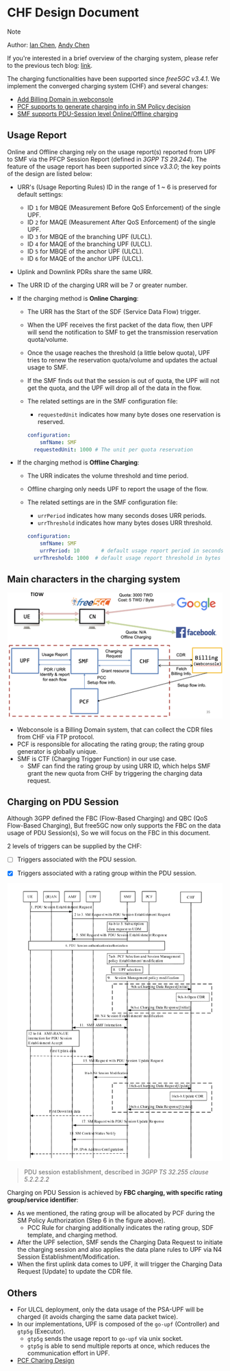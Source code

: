 # CHF Design Document

>[!NOTE]
> Author: [Ian Chen](https://www.linkedin.com/in/ian-chen-88b70b1aa/), [Andy Chen](https://www.linkedin.com/in/tsung-fang-chen-437a71191/)

If you're interested in a brief overview of the charging system, please refer to the previous tech blog: [link](https://free5gc.org/blog/20230913/20230913/).

The charging functionalities have been supported since *free5GC v3.4.1*.
We implement the converged charging system (CHF) and several changes:

- [Add Billing Domain in webconsole](https://github.com/free5gc/webconsole/pull/58)
- [PCF supports to generate charging info in SM Policy decision](https://github.com/free5gc/pcf/pull/12)
- [SMF supports PDU-Session level Online/Offline charging](https://github.com/free5gc/smf/pull/94)

## Usage Report

Online and Offline charging rely on the usage report(s) reported from UPF to SMF via the PFCP Session Report (defined in *3GPP TS 29.244*).
The feature of the usage report has been supported since *v3.3.0*; the key points of the design are listed below:

- URR's (Usage Reporting Rules) ID in the range of 1 ~ 6 is preserved for default settings:
    - ID `1` for MBQE (Measurement Before QoS Enforcement) of the single UPF.
    - ID `2` for MAQE (Measurement After QoS Enforcement) of the single UPF.
    - ID `3` for MBQE of the branching UPF (ULCL).
    - ID `4` for MAQE of the branching UPF (ULCL).
    - ID `5` for MBQE of the anchor UPF (ULCL).
    - ID `6` for MAQE of the anchor UPF (ULCL).
    
- Uplink and Downlink PDRs share the same URR.

- The URR ID of the charging URR will be 7 or greater number.

- If the charging method is **Online Charging**:
    - The URR has the Start of the SDF (Service Data Flow) trigger.
    
    - When the UPF receives the first packet of the data flow, then UPF will send the notification to SMF to get the transmission reservation quota/volume.
    
    - Once the usage reaches the threshold (a little below quota),  UPF tries to renew the reservation quota/volume and updates the actual usage to SMF. 
    
    - If the SMF finds out that the session is out of quota, the UPF will not get the quota, and the UPF will drop all of the data in the flow.
    
    - The related settings are in the SMF configuration file: 
    
        - ```requestedUnit``` indicates how many byte doses one reservation is reserved. 
    
        ```yaml
        configuration:
        	smfName: SMF
          requestedUnit: 1000 # The unit per quota reservation 
        ```
    
- If the charging method is **Offline Charging**:
    - The URR indicates the volume threshold and time period.
    - Offline charging only needs UPF to report the usage of the flow. 
    - The related settings are in the SMF configuration file: 
    
        - ```urrPeriod``` indicates how many seconds doses URR periods.
        -  ```urrThreshold``` indicates how many bytes doses URR threshold.
        
        ```yaml
        configuration:
        	smfName: SMF
        	urrPeriod: 10       # default usage report period in seconds
          urrThreshold: 1000  # default usage report threshold in bytes
        ```
## Main characters in the charging system

![Alt text](image.png)

- Webconsole is a Billing Domain system, that can collect the CDR files from CHF via FTP protocol.
- PCF is responsible for allocating the rating group; the rating group generator is globally unique.
- SMF is CTF (Charging Trigger Function) in our use case.
    - SMF can find the rating group by using URR ID, which helps SMF grant the new quota from CHF by triggering the charging data request.

## Charging on PDU Session

Although 3GPP defined the FBC (Flow-Based Charging) and QBC (QoS Flow-Based Charging),
But free5GC now only supports the FBC on the data usage of PDU Session(s), So we will focus on the FBC in this document.

2 levels of triggers can be supplied by the CHF:

- [ ] Triggers associated with the PDU session.
- [x] Triggers associated with a rating group within the PDU session.


![Alt text](image-1.png)
> PDU session establishment, described in *3GPP TS 32.255 clause 5.2.2.2.2*

Charging on PDU Session is achieved by **FBC charging, with specific rating group/service identifier**:

- As we mentioned, the rating group will be allocated by PCF during the SM Policy Authorization (Step 6 in the figure above).
    - PCC Rule for charging additionally indicates the rating group, SDF template, and charging method.
- After the UPF selection, SMF sends the Charging Data Request to initiate the charging session and also applies the data plane rules to UPF via N4 Session Establishment/Modification.
-  When the first uplink data comes to UPF, it will trigger the Charging Data Request [Update] to update the CDR file.

## Others

- For ULCL deployment, only the data usage of the PSA-UPF will be charged (it avoids charging the same data packet twice).
- In our implementations, UPF is composed of the `go-upf` (Controller) and `gtp5g` (Executor).
    - `gtp5g` sends the usage report to `go-upf` via unix socket.
    - `gtp5g` is able to send multiple reports at once, which reduces the communication effort in UPF.
- [PCF Charing Design](./../PCF/charging.md)